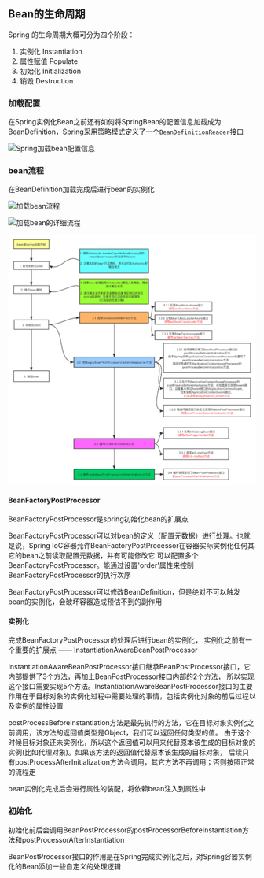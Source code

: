 ## Bean的生命周期

Spring 的生命周期大概可分为四个阶段：

1. 实例化 Instantiation
2. 属性赋值 Populate
3. 初始化 Initialization
4. 销毁 Destruction

### 加载配置 

在Spring实例化Bean之前还有如何将SpringBean的配置信息加载成为BeanDefinition，Spring采用策略模式定义了一个`BeanDefinitionReader`接口

![Spring加载bean配置信息](https://youdaoyun1.oss-cn-shenzhen.aliyuncs.com/ES/Spring%E5%A6%82%E4%BD%95%E5%8A%A0%E8%BD%BDbean%E7%9A%84%E9%85%8D%E7%BD%AE%E4%BF%A1%E6%81%AF.jpg)

### bean流程

在BeanDefinition加载完成后进行bean的实例化

![加载bean流程](https://youdaoyun1.oss-cn-shenzhen.aliyuncs.com/ES/%E5%8A%A0%E8%BD%BDbean%E6%B5%81%E7%A8%8B.jpg)

![加载bean的详细流程](https://youdaoyun1.oss-cn-shenzhen.aliyuncs.com/ES/%E5%8A%A0%E8%BD%BDbean%E8%AF%A6%E7%BB%86%E6%B5%81%E7%A8%8B.png)

![加载bean的详细流程](../img/ioc.png)

#### BeanFactoryPostProcessor

BeanFactoryPostProcessor是spring初始化bean的扩展点

BeanFactoryPostProcessor可以对bean的定义（配置元数据）进行处理。也就是说，Spring IoC容器允许BeanFactoryPostProcessor在容器实际实例化任何其它的bean之前读取配置元数据，并有可能修改它
可以配置多个BeanFactoryPostProcessor。能通过设置'order'属性来控制BeanFactoryPostProcessor的执行次序

BeanFactoryPostProcessor可以修改BeanDefinition，但是绝对不可以触发bean的实例化，会破坏容器造成预估不到的副作用

#### 实例化

完成BeanFactoryPostProcessor的处理后进行bean的实例化， 实例化之前有一个重要的扩展点 —— InstantiationAwareBeanPostProcessor

InstantiationAwareBeanPostProcessor接口继承BeanPostProcessor接口，它内部提供了3个方法，再加上BeanPostProcessor接口内部的2个方法，
所以实现这个接口需要实现5个方法。InstantiationAwareBeanPostProcessor接口的主要作用在于目标对象的实例化过程中需要处理的事情，包括实例化对象的前后过程以及实例的属性设置

postProcessBeforeInstantiation方法是最先执行的方法，它在目标对象实例化之前调用，该方法的返回值类型是Object，我们可以返回任何类型的值。
由于这个时候目标对象还未实例化，所以这个返回值可以用来代替原本该生成的目标对象的实例(比如代理对象)。如果该方法的返回值代替原本该生成的目标对象，
后续只有postProcessAfterInitialization方法会调用，其它方法不再调用；否则按照正常的流程走

bean实例化完成后会进行属性的装配，将依赖bean注入到属性中

### 初始化

初始化前后会调用BeanPostProcessor的postProcessorBeforeInstantiation方法和postProcessorAfterInstantiation

BeanPostProcessor接口的作用是在Spring完成实例化之后，对Spring容器实例化的Bean添加一些自定义的处理逻辑